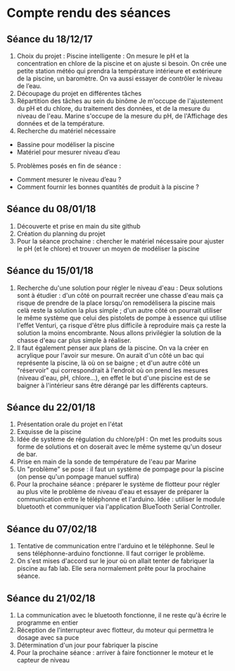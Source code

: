 Compte rendu des séances
=========

## Séance du 18/12/17

  1.	Choix du projet : Piscine intelligente : On mesure le pH et la concentration en chlore de la piscine et on ajuste si besoin. On crée une petite station météo qui prendra la température intérieure et extérieure de la piscine, un baromètre. On va aussi essayer de contrôler le niveau de l’eau.
  2.	Découpage du projet en différentes tâches
  3.	Répartition des tâches au sein du binôme
Je m'occupe de l'ajustement du pH et du chlore, du traitement des données, et de la mesure du niveau de l'eau.
Marine s'occupe de la mesure du pH, de l'Affichage des données et de la température.
  4.	Recherche du matériel nécessaire
  * Bassine pour modéliser la piscine
  * Matériel pour mesurer niveau d’eau
  5.	Problèmes posés en fin de séance :
  * Comment mesurer le niveau d’eau ?
  * Comment fournir les bonnes quantités de produit à la piscine ?

## Séance du 08/01/18

  1. Découverte et prise en main du site github
  2. Création du planning du projet
  3. Pour la séance prochaine : chercher le matériel nécessaire pour ajuster le pH (et le chlore) et trouver un moyen de modéliser la piscine

## Séance du 15/01/18

  1. Recherche du'une solution pour régler le niveau d'eau : Deux solutions sont à étudier : d'un côté on pourrait recréer une chasse d'eau mais ça risque de prendre de la place lorsqu'on remodélisera la piscine mais celà reste la solution la plus simple ; d'un autre côté on pourrait utiliser le même système que celui des pistolets de pompe à essence qui utilise l'effet Venturi, ça risque d'être plus difficile à reproduire mais ça reste la solution la moins encombrante. Nous allons privilégier la solution de la chasse d'eau car plus simple à réaliser.
  2. Il faut également penser aux plans de la piscine. On va la créer en acrylique pour l'avoir sur mesure. On aurait d'un côté un bac qui représente la piscine, là où on se baigne ; et d'un autre côté un "réservoir" qui correspondrait à l'endroit où on prend les mesures (niveau d'eau, pH, chlore...), en effet le but d'une piscine est de se baigner à l'intérieur sans être dérangé par les différents capteurs.

## Séance du 22/01/18

  1. Présentation orale du projet en l'état
  2. Exquisse de la piscine
  3. Idée de système de régulation du chlore/pH : On met les produits sous forme de solutions et on doserait avec le même systeme qu'un doseur de bar.
  4. Prise en main de la sonde de température de l'eau par Marine
  5. Un "problème" se pose : il faut un système de pompage pour la piscine (on pense qu'un pompage manuel suffira)
  6. Pour la prochaine séance : préparer le système de flotteur pour régler au plus vite le problème de niveau d'eau et essayer de préparer la communication entre le téléphonne et l'arduino. Idée : utiliser le module bluetooth et communiquer via l'application BlueTooth Serial Controller.

## Séance du 07/02/18

  1. Tentative de communication entre l'arduino et le téléphonne. Seul le sens téléphonne-arduino fonctionne. Il faut corriger le problème.
  2. On s'est mises d'accord sur le jour où on allait tenter de fabriquer la piscine au fab lab. Elle sera normalement prête pour la prochaine séance.


## Séance du 21/02/18
  1. La communication avec le bluetooth fonctionne, il ne reste qu'à écrire le programme en entier
  2. Réception de l'interrupteur avec flotteur, du moteur qui permettra le dosage avec sa puce
  3. Détermination d'un jour pour fabriquer la piscine
  4. Pour la prochaine séance : arriver à faire fonctionner le moteur et le capteur de niveau
